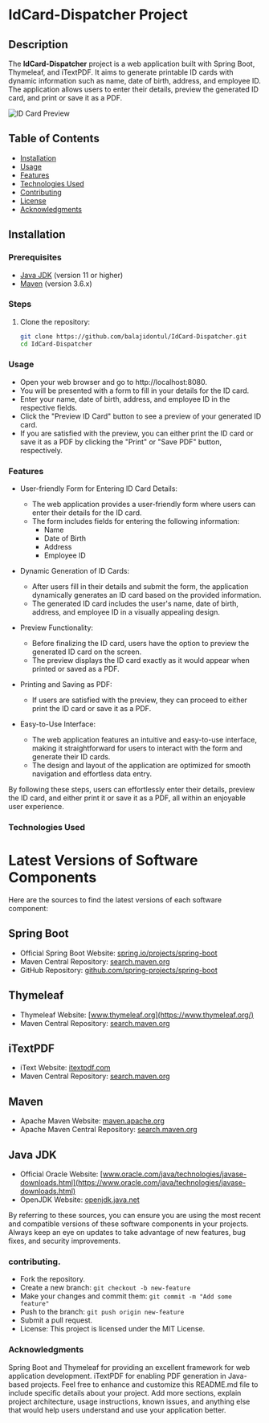 # IdCard-Dispatcher Project

## Description

The **IdCard-Dispatcher** project is a web application built with Spring Boot, Thymeleaf, and iTextPDF. It aims to generate printable ID cards with dynamic information such as name, date of birth, address, and employee ID. The application allows users to enter their details, preview the generated ID card, and print or save it as a PDF.

![ID Card Preview](id_card_preview.png)

## Table of Contents

- [Installation](#installation)
- [Usage](#usage)
- [Features](#features)
- [Technologies Used](#technologies-used)
- [Contributing](#contributing)
- [License](#license)
- [Acknowledgments](#acknowledgments)

## Installation

### Prerequisites

- [Java JDK](https://www.oracle.com/java/technologies/javase-downloads.html) (version 11 or higher)
- [Maven](https://maven.apache.org/download.cgi) (version 3.6.x)

### Steps

1. Clone the repository:

   ```bash
   git clone https://github.com/balajidontul/IdCard-Dispatcher.git
   cd IdCard-Dispatcher

### Usage
- Open your web browser and go to http://localhost:8080.
- You will be presented with a form to fill in your details for the ID card.
- Enter your name, date of birth, address, and employee ID in the respective fields.
- Click the "Preview ID Card" button to see a preview of your generated ID card.
- If you are satisfied with the preview, you can either print the ID card or save it as a PDF by clicking the "Print" or "Save PDF" button, respectively.


### Features
- User-friendly Form for Entering ID Card Details:
  - The web application provides a user-friendly form where users can enter their details for the ID card.
  - The form includes fields for entering the following information:
    - Name
    - Date of Birth
    - Address
    - Employee ID

- Dynamic Generation of ID Cards:
  - After users fill in their details and submit the form, the application dynamically generates an ID card based on the provided information.
  - The generated ID card includes the user's name, date of birth, address, and employee ID in a visually appealing design.

- Preview Functionality:
  - Before finalizing the ID card, users have the option to preview the generated ID card on the screen.
  - The preview displays the ID card exactly as it would appear when printed or saved as a PDF.

- Printing and Saving as PDF:
  - If users are satisfied with the preview, they can proceed to either print the ID card or save it as a PDF.

- Easy-to-Use Interface:
  - The web application features an intuitive and easy-to-use interface, making it straightforward for users to interact with the form and generate their ID cards.
  - The design and layout of the application are optimized for smooth navigation and effortless data entry.

By following these steps, users can effortlessly enter their details, preview the ID card, and either print it or save it as a PDF, all within an enjoyable user experience.


### Technologies Used
# Latest Versions of Software Components

Here are the sources to find the latest versions of each software component:

## Spring Boot
- Official Spring Boot Website: [spring.io/projects/spring-boot](https://spring.io/projects/spring-boot)
- Maven Central Repository: [search.maven.org](https://search.maven.org/)
- GitHub Repository: [github.com/spring-projects/spring-boot](https://github.com/spring-projects/spring-boot)

## Thymeleaf
- Thymeleaf Website: [www.thymeleaf.org](https://www.thymeleaf.org/)
- Maven Central Repository: [search.maven.org](https://search.maven.org/)

## iTextPDF
- iText Website: [itextpdf.com](https://itextpdf.com/)
- Maven Central Repository: [search.maven.org](https://search.maven.org/)

## Maven
- Apache Maven Website: [maven.apache.org](https://maven.apache.org/)
- Apache Maven Central Repository: [search.maven.org](https://search.maven.org/)

## Java JDK
- Official Oracle Website: [www.oracle.com/java/technologies/javase-downloads.html](https://www.oracle.com/java/technologies/javase-downloads.html)
- OpenJDK Website: [openjdk.java.net](https://openjdk.java.net/)

By referring to these sources, you can ensure you are using the most recent and compatible versions of these software components in your projects. Always keep an eye on updates to take advantage of new features, bug fixes, and security improvements.



### contributing.
- Fork the repository.
- Create a new branch: `git checkout -b new-feature`
- Make your changes and commit them: `git commit -m "Add some feature"`
- Push to the branch: `git push origin new-feature`
- Submit a pull request.
- License: This project is licensed under the MIT License.


### Acknowledgments
Spring Boot and Thymeleaf for providing an excellent framework for web application development.
iTextPDF for enabling PDF generation in Java-based projects.
Feel free to enhance and customize this README.md file to include specific details about your project. Add more sections, explain project architecture, usage instructions, known issues, and anything else that would help users understand and use your application better.
